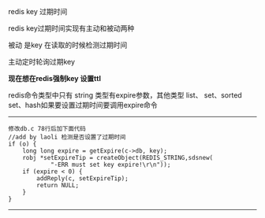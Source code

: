 redis  key 过期时间

redis key过期时间实现有主动和被动两种

被动 是key 在读取的时候检测过期时间

主动定时轮询过期key 

**现在想在redis强制key 设置ttl**

redis命令类型中只有 string 类型有expire参数，其他类型 list、 set、sorted set、hash如果要设置过期时间要调用expire命令


----------


    修改db.c 78行后加下面代码
    //add by laoli 检测是否设置了过期时间
    if (o) {
    	long long expire = getExpire(c->db, key);
    	robj *setExpireTip = createObject(REDIS_STRING,sdsnew(
    	        "-ERR must set key expire!\r\n"));
    	if (expire < 0) {
    		addReply(c, setExpireTip);
    		return NULL;
    	}
    }
    


----------


    
    

